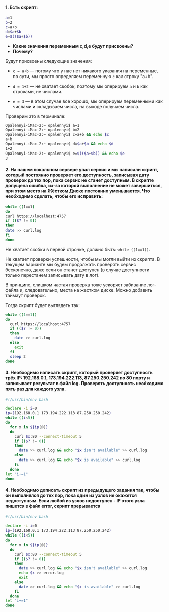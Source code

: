 #### 1. Есть скрипт:

```bash
a=1
b=2
c=a+b
d=$a+$b
e=$(($a+$b))
```
* **Какие значения переменным c,d,e будут присвоены?**
* **Почему?**

Будут присвоены следующие значения:

* `c = a+b` — потому что у нас нет никакого указания на переменные, по сути, мы просто определяем переменную `c` как строку "a+b".

* `d = 1+2` — не хватает скобок, поэтому мы оперируем `a` и `b` как строками, не числами.

* `e = 3` — в этом случае все хорошо, мы оперируем переменными как числами и складываем числа, на выходе получаем числа. 

Проверим это в терминале:
```bash
Opalennyi-iMac-2:~ opalennyi$ a=1
Opalennyi-iMac-2:~ opalennyi$ b=2
Opalennyi-iMac-2:~ opalennyi$ c=a+b && echo $c
a+b
Opalennyi-iMac-2:~ opalennyi$ d=$a+$b && echo $d
1+2
Opalennyi-iMac-2:~ opalennyi$ e=$(($a+$b)) && echo $e
3
```

#### 2. На нашем локальном сервере упал сервис и мы написали скрипт, который постоянно проверяет его доступность, записывая дату проверок до тех пор, пока сервис не станет доступным. В скрипте допущена ошибка, из-за которой выполнение не может завершиться, при этом место на Жёстком Диске постоянно уменьшается. Что необходимо сделать, чтобы его исправить:
```bash
while ((1==1)
do
curl https://localhost:4757
if (($? != 0))
then
date >> curl.log
fi
done
```

Не хватает скобки в первой строчке, должно быть: `while ((1==1))`.

Не хватает проверки успешности, чтобы мы могли выйти из скрипта. В текущем варианте мы будем продолжать проверять сервис бесконечно, даже если он станет доступен (в случае доступности только перестанем записывать дату в лог).

В принципе, слишком частая проверка тоже ускоряет забивание лог-файла и, следовательно, места на жестком диске. Можно добавить таймаут проверок.

Тогда скрипт будет выглядеть так:
```bash
while ((1==1))
do
  curl https://localhost:4757
  if (($? != 0))
  then
    date >> curl.log
  else
    exit
  fi
  sleep 2
done
```

#### 3. Необходимо написать скрипт, который проверяет доступность трёх IP: 192.168.0.1, 173.194.222.113, 87.250.250.242 по 80 порту и записывает результат в файл log. Проверять доступность необходимо пять раз для каждого узла.

```bash
#!/usr/bin/env bash

declare -i i=0
ip=(192.168.0.1 173.194.222.113 87.250.250.242)
while ((i<5))
do
  for x in ${ip[@]}
  do
    curl $x:80 --connect-timeout 5
    if (($? != 0))
    then
      date >> curl.log && echo "$x isn't available" >> curl.log
    else
      date >> curl.log && echo "$x is available" >> curl.log
    fi
  done
let "i+=1"
done
```

#### 4. Необходимо дописать скрипт из предыдущего задания так, чтобы он выполнялся до тех пор, пока один из узлов не окажется недоступным. Если любой из узлов недоступен - IP этого узла пишется в файл error, скрипт прерывается

```bash
#!/usr/bin/env bash
 
declare -i i=0
ip=(192.168.0.1 173.194.222.113 87.250.250.242)
while ((i<5))
do
  for x in ${ip[@]}
  do
    curl $x:80 --connect-timeout 5
    if (($? != 0))
    then
      date >> curl.log && echo "$x isn't available" >> curl.log
      echo $x >> error.log
      exit
    else
      date >> curl.log && echo "$x is available" >> curl.log
    fi
  done
let "i+=1"
done
```